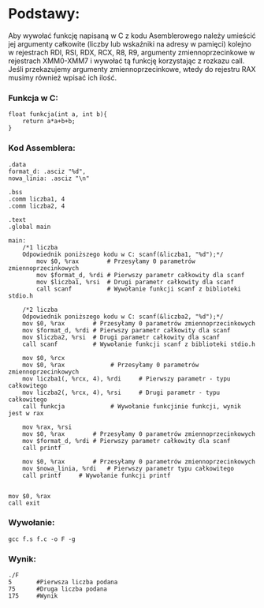 # Podstawy:

Aby wywołać funkcję napisaną w C z kodu Asemblerowego należy umieścić jej argumenty całkowite (liczby lub wskaźniki na adresy w pamięci) kolejno w rejestrach RDI, RSI, RDX, RCX, R8, R9, argumenty zmiennoprzecinkowe w rejestrach XMM0-XMM7 i wywołać tą funkcję korzystając z rozkazu call. Jeśli przekazujemy argumenty zmiennoprzecinkowe, wtedy do rejestru RAX musimy również wpisać ich ilość.

### Funkcja w C:

```
float funkcja(int a, int b){
	return a*a+b+b;	
}
```

### Kod Assemblera:

```
.data
format_d: .asciz "%d",
nowa_linia: .asciz "\n"

.bss
.comm liczba1, 4 
.comm liczba2, 4

.text
.global main

main:
	/*1 liczba
	Odpowiednik poniższego kodu w C: scanf(&liczba1, "%d");*/
        mov $0, %rax        # Przesyłamy 0 parametrów zmiennoprzecinkowych
        mov $format_d, %rdi # Pierwszy parametr całkowity dla scanf
        mov $liczba1, %rsi  # Drugi parametr całkowity dla scanf
        call scanf          # Wywołanie funkcji scanf z biblioteki stdio.h

	/*2 liczba 
	Odpowiednik poniższego kodu w C: scanf(&liczba2, "%d");*/
	mov $0, %rax        # Przesyłamy 0 parametrów zmiennoprzecinkowych
	mov $format_d, %rdi # Pierwszy parametr całkowity dla scanf
	mov $liczba2, %rsi  # Drugi parametr całkowity dla scanf
	call scanf          # Wywołanie funkcji scanf z biblioteki stdio.h
 
	mov $0, %rcx
	mov $0, %rax    	 	 # Przesyłamy 0 parametrów zmiennoprzecinkowych
 	mov liczba1(, %rcx, 4), %rdi  	 # Pierwszy parametr - typu całkowitego
	mov liczba2(, %rcx, 4), %rsi 	 # Drugi parametr - typu całkowitego
 	call funkcja     	 	 # Wywołanie funkcjinie funkcji, wynik jest w rax

	mov %rax, %rsi
	mov $0, %rax        # Przesyłamy 0 parametrów zmiennoprzecinkowych
	mov $format_d, %rdi # Pierwszy parametr całkowity dla scanf
	call printf

	mov $0, %rax 		# Przesyłamy 0 parametrów zmiennoprzecinkowych
	mov $nowa_linia, %rdi 	# Pierwszy parametr typu całkowitego
	call printf		# Wywołanie funkcji printf


mov $0, %rax
call exit
```

### Wywołanie:

```
gcc f.s f.c -o F -g
```

### Wynik:

```
./F 
5		#Pierwsza liczba podana
75		#Druga liczba podana
175		#Wynik
```











